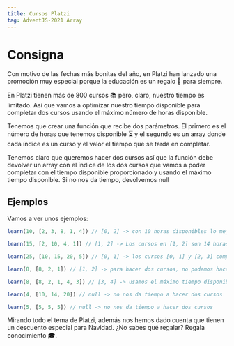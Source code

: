 ```yaml
---
title: Cursos Platzi
tag: AdventJS-2021 Array
---
```


# Consigna

Con motivo de las fechas más bonitas del año, en Platzi han lanzado una promoción muy especial porque la educación es un regalo 🎁 para siempre.

En Platzi tienen más de 800 cursos 📚 pero, claro, nuestro tiempo es limitado. Así que vamos a optimizar nuestro tiempo disponible para completar dos cursos usando el máximo número de horas disponible.

Tenemos que crear una función que recibe dos parámetros. El primero es el número de horas que tenemos disponible ⏳ y el segundo es un array donde cada índice es un curso y el valor el tiempo que se tarda en completar.

Tenemos claro que queremos hacer dos cursos así que la función debe devolver un array con el índice de los dos cursos que vamos a poder completar con el tiempo disponible proporcionado y usando el máximo tiempo disponible. Si no nos da tiempo, devolvemos null

## Ejemplos

Vamos a ver unos ejemplos:

```javascript
learn(10, [2, 3, 8, 1, 4]) // [0, 2] -> con 10 horas disponibles lo mejor es que completemos los cursos en el índice 0 y 2.

learn(15, [2, 10, 4, 1]) // [1, 2] -> Los cursos en [1, 2] son 14 horas, es la mejor opción.

learn(25, [10, 15, 20, 5]) // [0, 1] -> los cursos [0, 1] y [2, 3] completan exactamente con 25 horas pero siempre devolvemos el primero que encontremos

learn(8, [8, 2, 1]) // [1, 2] -> para hacer dos cursos, no podemos hacer el de 8 horas, así que devolvemos el de 1 y 2.

learn(8, [8, 2, 1, 4, 3]) // [3, 4] -> usamos el máximo tiempo disponible así que [3, 4] usa 7 horas y el [1, 2] sólo usaría 3 horas.

learn(4, [10, 14, 20]) // null -> no nos da tiempo a hacer dos cursos

learn(5, [5, 5, 5]) // null -> no nos da tiempo a hacer dos cursos
```

Mirando todo el tema de Platzi, además nos hemos dado cuenta que tienen un descuento especial para Navidad. ¿No sabes qué regalar? Regala conocimiento 🎓.

